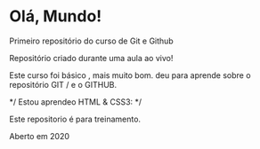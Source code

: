 # Olá, Mundo!
 Primeiro repositório do curso de Git e Github

 Repositório criado durante uma aula ao vivo!

 Este curso foi básico , mais muito bom. deu para aprende sobre o repositório GIT / e o GITHUB.
 
 
 */ Estou aprendeo HTML & CSS3: */
 
 
 Este repositorio é para treinamento. 
  
  
  Aberto em 2020
